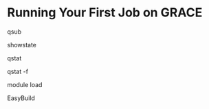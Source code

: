 Running Your First Job on GRACE
==============================

qsub

showstate

qstat

qstat -f

module load

EasyBuild
